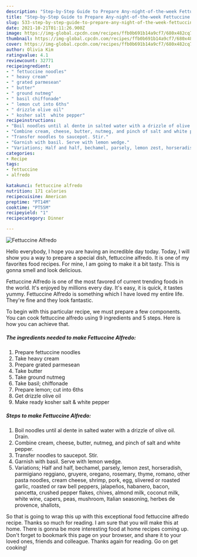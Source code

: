 ```yaml
---
description: "Step-by-Step Guide to Prepare Any-night-of-the-week Fettuccine Alfredo"
title: "Step-by-Step Guide to Prepare Any-night-of-the-week Fettuccine Alfredo"
slug: 533-step-by-step-guide-to-prepare-any-night-of-the-week-fettuccine-alfredo
date: 2021-10-21T01:11:26.900Z
image: https://img-global.cpcdn.com/recipes/ffb0b691b14a9cf7/680x482cq70/fettuccine-alfredo-recipe-main-photo.jpg
thumbnail: https://img-global.cpcdn.com/recipes/ffb0b691b14a9cf7/680x482cq70/fettuccine-alfredo-recipe-main-photo.jpg
cover: https://img-global.cpcdn.com/recipes/ffb0b691b14a9cf7/680x482cq70/fettuccine-alfredo-recipe-main-photo.jpg
author: Olivia Kim
ratingvalue: 4.1
reviewcount: 32771
recipeingredient:
- " fettuccine noodles"
- " heavy cream"
- " grated parmesean"
- " butter"
- " ground nutmeg"
- " basil chiffonade"
- " lemon cut into 6ths"
- " drizzle olive oil"
- " kosher salt  white pepper"
recipeinstructions:
- "Boil noodles until al dente in salted water with a drizzle of olive oil. Drain."
- "Combine cream, cheese, butter, nutmeg, and pinch of salt and white pepper."
- "Transfer noodles to saucepot. Stir."
- "Garnish with basil. Serve with lemon wedge."
- "Variations; Half and half, bechamel, parsely, lemon zest, horseradish, parmigiano reggiano, gruyere, oregano, rosemary, thyme, romano, other pasta noodles, cream cheese, shrimp, pork, egg, slivered or roasted garlic, roasted or raw bell peppers, jalapeños, habanero, bacon, pancetta, crushed pepper flakes, chives, almond milk, coconut milk, white wine, capers, peas, mushroom, Italian seasoning, herbes de provence, shallots,"
categories:
- Recipe
tags:
- fettuccine
- alfredo

katakunci: fettuccine alfredo 
nutrition: 171 calories
recipecuisine: American
preptime: "PT14M"
cooktime: "PT55M"
recipeyield: "1"
recipecategory: Dinner

---
```



![Fettuccine Alfredo](https://img-global.cpcdn.com/recipes/ffb0b691b14a9cf7/680x482cq70/fettuccine-alfredo-recipe-main-photo.jpg)

Hello everybody, I hope you are having an incredible day today. Today, I will show you a way to prepare a special dish, fettuccine alfredo. It is one of my favorites food recipes. For mine, I am going to make it a bit tasty. This is gonna smell and look delicious.

Fettuccine Alfredo is one of the most favored of current trending foods in the world. It's enjoyed by millions every day. It's easy, it is quick, it tastes yummy. Fettuccine Alfredo is something which I have loved my entire life. They're fine and they look fantastic.




To begin with this particular recipe, we must prepare a few components. You can cook fettuccine alfredo using 9 ingredients and 5 steps. Here is how you can achieve that.

<!--inarticleads1-->

##### The ingredients needed to make Fettuccine Alfredo:

1. Prepare  fettuccine noodles
1. Take  heavy cream
1. Prepare  grated parmesean
1. Take  butter
1. Take  ground nutmeg
1. Take  basil; chiffonade
1. Prepare  lemon; cut into 6ths
1. Get  drizzle olive oil
1. Make ready  kosher salt &amp; white pepper




<!--inarticleads2-->

##### Steps to make Fettuccine Alfredo:

1. Boil noodles until al dente in salted water with a drizzle of olive oil. Drain.
1. Combine cream, cheese, butter, nutmeg, and pinch of salt and white pepper.
1. Transfer noodles to saucepot. Stir.
1. Garnish with basil. Serve with lemon wedge.
1. Variations; Half and half, bechamel, parsely, lemon zest, horseradish, parmigiano reggiano, gruyere, oregano, rosemary, thyme, romano, other pasta noodles, cream cheese, shrimp, pork, egg, slivered or roasted garlic, roasted or raw bell peppers, jalapeños, habanero, bacon, pancetta, crushed pepper flakes, chives, almond milk, coconut milk, white wine, capers, peas, mushroom, Italian seasoning, herbes de provence, shallots,




So that is going to wrap this up with this exceptional food fettuccine alfredo recipe. Thanks so much for reading. I am sure that you will make this at home. There is gonna be more interesting food at home recipes coming up. Don't forget to bookmark this page on your browser, and share it to your loved ones, friends and colleague. Thanks again for reading. Go on get cooking!
